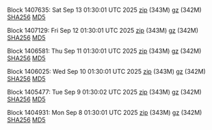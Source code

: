 Block 1407635: Sat Sep 13 01:30:01 UTC 2025 [zip](https://files.01coin.io/mainnet/2025-09-13/bootstrap.dat.zip) (343M) [gz](https://files.01coin.io/mainnet/2025-09-13/bootstrap.dat.tar.gz) (342M) [SHA256](https://files.01coin.io/mainnet/2025-09-13/sha256.txt) [MD5](https://files.01coin.io/mainnet/2025-09-13/md5.txt)

Block 1407129: Fri Sep 12 01:30:01 UTC 2025 [zip](https://files.01coin.io/mainnet/2025-09-12/bootstrap.dat.zip) (343M) [gz](https://files.01coin.io/mainnet/2025-09-12/bootstrap.dat.tar.gz) (342M) [SHA256](https://files.01coin.io/mainnet/2025-09-12/sha256.txt) [MD5](https://files.01coin.io/mainnet/2025-09-12/md5.txt)

Block 1406581: Thu Sep 11 01:30:01 UTC 2025 [zip](https://files.01coin.io/mainnet/2025-09-11/bootstrap.dat.zip) (343M) [gz](https://files.01coin.io/mainnet/2025-09-11/bootstrap.dat.tar.gz) (342M) [SHA256](https://files.01coin.io/mainnet/2025-09-11/sha256.txt) [MD5](https://files.01coin.io/mainnet/2025-09-11/md5.txt)

Block 1406025: Wed Sep 10 01:30:01 UTC 2025 [zip](https://files.01coin.io/mainnet/2025-09-10/bootstrap.dat.zip) (343M) [gz](https://files.01coin.io/mainnet/2025-09-10/bootstrap.dat.tar.gz) (342M) [SHA256](https://files.01coin.io/mainnet/2025-09-10/sha256.txt) [MD5](https://files.01coin.io/mainnet/2025-09-10/md5.txt)

Block 1405477: Tue Sep  9 01:30:02 UTC 2025 [zip](https://files.01coin.io/mainnet/2025-09-09/bootstrap.dat.zip) (343M) [gz](https://files.01coin.io/mainnet/2025-09-09/bootstrap.dat.tar.gz) (342M) [SHA256](https://files.01coin.io/mainnet/2025-09-09/sha256.txt) [MD5](https://files.01coin.io/mainnet/2025-09-09/md5.txt)

Block 1404931: Mon Sep  8 01:30:01 UTC 2025 [zip](https://files.01coin.io/mainnet/2025-09-08/bootstrap.dat.zip) (343M) [gz](https://files.01coin.io/mainnet/2025-09-08/bootstrap.dat.tar.gz) (342M) [SHA256](https://files.01coin.io/mainnet/2025-09-08/sha256.txt) [MD5](https://files.01coin.io/mainnet/2025-09-08/md5.txt)
